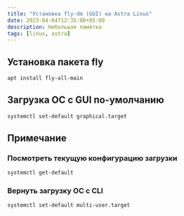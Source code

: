 ```yaml
---
title: "Установка fly-dm (GUI) на Astra Linux"
date: 2023-04-04T12:35:00+05:00
description: Небольшая памятка
tags: [linux, astra]
---
```

## Установка пакета fly
```bash
apt install fly-all-main
```

## Загрузка ОС с GUI по-умолчанию
```bash
systemctl set-default graphical.target
```

## Примечание

### Посмотреть текущую конфигурацию загрузки
```bash
systemctl get-default
```

### Вернуть загрузку ОС с CLI
```bash
systemctl set-default multi-user.target
```

